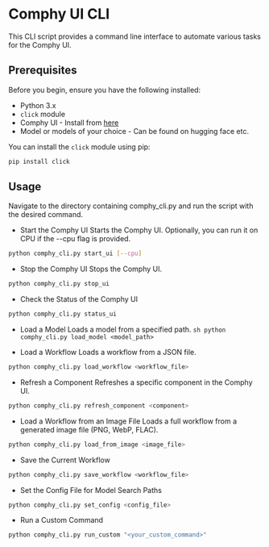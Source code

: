 # Comphy UI CLI

This CLI script provides a command line interface to automate various tasks for the Comphy UI. 

## Prerequisites

Before you begin, ensure you have the following installed:
- Python 3.x
- `click` module
- Comphy UI - Install from [here](https://github.com/comfyanonymous/ComfyUI?tab=readme-ov-file#installing)
- Model or models of your choice - Can be found on hugging face etc.

You can install the `click` module using pip:
```sh
pip install click
```

## Usage

Navigate to the directory containing comphy_cli.py and run the script with the desired command.

- Start the Comphy UI
Starts the Comphy UI. Optionally, you can run it on CPU if the --cpu flag is provided.
```sh
python comphy_cli.py start_ui [--cpu]
```

- Stop the Comphy UI
Stops the Comphy UI.
```sh
python comphy_cli.py stop_ui
```

- Check the Status of the Comphy UI
```sh
python comphy_cli.py status_ui
```
- Load a Model
Loads a model from a specified path.
``sh
python comphy_cli.py load_model <model_path>
``

- Load a Workflow
Loads a workflow from a JSON file.
```sh
python comphy_cli.py load_workflow <workflow_file>
```

- Refresh a Component
Refreshes a specific component in the Comphy UI.
```sh
python comphy_cli.py refresh_component <component>
```

- Load a Workflow from an Image File
Loads a full workflow from a generated image file (PNG, WebP, FLAC).
```sh
python comphy_cli.py load_from_image <image_file>
```

- Save the Current Workflow
```sh
python comphy_cli.py save_workflow <workflow_file>
```

- Set the Config File for Model Search Paths
```sh
python comphy_cli.py set_config <config_file>
```

- Run a Custom Command
```sh
python comphy_cli.py run_custom "<your_custom_command>"
```